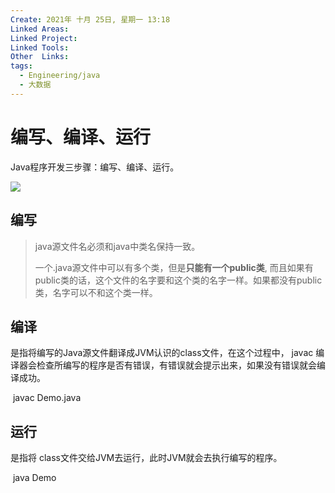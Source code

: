 ```yaml
---
Create: 2021年 十月 25日, 星期一 13:18
Linked Areas: 
Linked Project:
Linked Tools: 
Other  Links: 
tags: 
  - Engineering/java
  - 大数据
---
```

# 编写、编译、运行

Java程序开发三步骤：编写、编译、运行。

![](https://images-1257755739.cos.ap-guangzhou.myqcloud.com/hexo/posts/java-basic/image-20200905091503808.png)

## 编写

> java源文件名必须和java中类名保持一致。
> 
> 一个.java源文件中可以有多个类，但是**只能有一个public类**, 而且如果有public类的话，这个文件的名字要和这个类的名字一样。如果都没有public类，名字可以不和这个类一样。

## 编译

是指将编写的Java源文件翻译成JVM认识的class文件，在这个过程中， javac 编译器会检查所编写的程序是否有错误，有错误就会提示出来，如果没有错误就会编译成功。

 javac Demo.java

## 运行

是指将 class文件交给JVM去运行，此时JVM就会去执行编写的程序。

 java Demo


